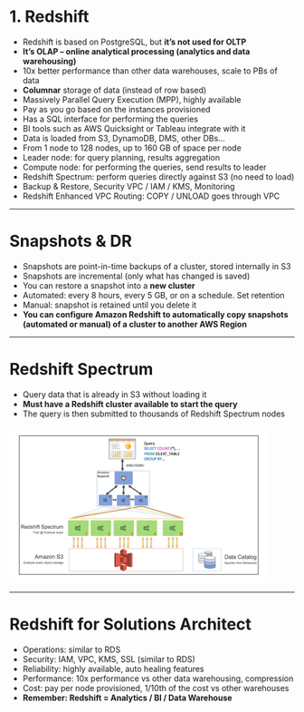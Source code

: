 # 1. Redshift

- Redshift is based on PostgreSQL, but **it’s not used for OLTP**
- **It’s OLAP – online analytical processing (analytics and data warehousing)**
- 10x better performance than other data warehouses, scale to PBs of data
- **Columnar** storage of data (instead of row based)
- Massively Parallel Query Execution (MPP), highly available
- Pay as you go based on the instances provisioned
- Has a SQL interface for performing the queries
- BI tools such as AWS Quicksight or Tableau integrate with it
- Data is loaded from S3, DynamoDB, DMS, other DBs…
- From 1 node to 128 nodes, up to 160 GB of space per node
- Leader node: for query planning, results aggregation
- Compute node: for performing the queries, send results to leader
- Redshift Spectrum: perform queries directly against S3 (no need to load)
- Backup & Restore, Security VPC / IAM / KMS, Monitoring
- Redshift Enhanced VPC Routing: COPY / UNLOAD goes through VPC

---

# Snapshots & DR

- Snapshots are point-in-time backups of a cluster, stored internally in S3
- Snapshots are incremental (only what has changed is saved)
- You can restore a snapshot into a **new cluster**
- Automated: every 8 hours, every 5 GB, or on a schedule. Set retention
- Manual: snapshot is retained until you delete it
- **You can configure Amazon Redshift to automatically copy snapshots (automated or manual) of a cluster to another AWS Region**

---

# Redshift Spectrum

- Query data that is already in S3 without loading it
- **Must have a Redshift cluster available to start the query**
- The query is then submitted to thousands of Redshift Spectrum nodes

![1%20Redshift/Untitled.png](1%20Redshift/Untitled.png)

---

# Redshift for Solutions Architect

- Operations: similar to RDS
- Security: IAM, VPC, KMS, SSL (similar to RDS)
- Reliability: highly available, auto healing features
- Performance: 10x performance vs other data warehousing, compression
- Cost: pay per node provisioned, 1/10th of the cost vs other warehouses
- **Remember: Redshift = Analytics / BI / Data Warehouse**